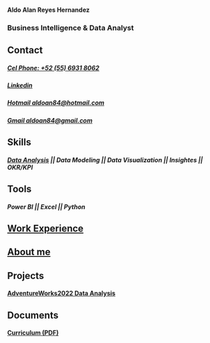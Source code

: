 #### Aldo Alan Reyes Hernandez

### Business Intelligence & Data Analyst

## Contact
  
##### [Cel Phone: +52 (55) 6931 8062](tel:+525569318062)
  
##### [Linkedin](https://www.linkedin.com/in/aldoreyesbianalyst?lipi=urn%3Ali%3Apage%3Ad_flagship3_profile_view_base_contact_details%3Bv420leqVSUOChjUj%2BtCWbw%3D%3D)
 
##### [Hotmail aldoan84@hotmail.com](aldoan84@hotmail.com)
 
##### [Gmail aldoan84@gmail.com](aldoan84@gmail.com)

## Skills 

##### [Data Analysis](https://aldoreyes84.github.io/Data_Analisys_For_AdventureWorksDW2022/) || Data Modeling || Data Visualization || Insightes || OKR/KPI   

## Tools

##### Power BI || Excel || Python 

## [Work Experience](https://aldoreyes84.github.io/working_experience/)

## [About me](https://aldoreyes84.github.io/About-me/)


## Projects

#### [AdventureWorks2022 Data Analysis](https://aldoreyes84.github.io/Data_Analisys_For_AdventureWorksDW2022/)

## Documents

#### [Curriculum (PDF)](/Assets/files/Aldo_Reyes_CV.pdf)
